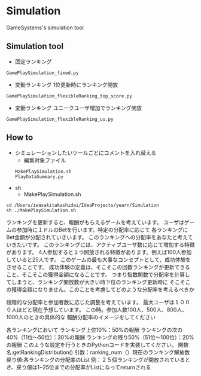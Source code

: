 # Simulation
GameSystems's simulation tool 

## Simulation tool
- 固定ランキング
```
GamePlaySimulation_fixed.py
```
- 変動ランキング 1位更新時にランキング開放
```
GamePlaySimulation_flexibleRanking_top_score.py
```
- 変動ランキング ユニークユーザ増加でランキング開放
```
GamePlaySimulation_flexibleRanking_uu.py
```

## How to
- シミュレーションしたいツールごとにコメントを入れ替える
  - 編集対象ファイル
  ```
  MakePlaySimulation.sh
  PlayDataSummary.py
  ```
- sh
  - MakePlaySimulation.sh
```shell
cd /Users/iwasakitakashidai/IdeaProjects/yearn/Simulation
sh ./MakePlaySimulation.sh
```

ランキングを更新すると、報酬がもらえるゲームを考えています。
ユーザはゲームの参加時に１ドルのBetを行います。特定の分配率に応じて
各ランキングにBet金額が分配されていきいます。
このランキングへの分配率をあなたと考えていきたいです。
このランキングには、アクティブユーザ数に応じて増加する特徴があります。
4人参加すると１つ開放される特徴があります。例えば100人参加していると25人です。
このゲームの最も大事なコンセプトとして、成功体験をさせることです。
成功体験の定義は、そこそこの回数ランキングが更新できること、そこそこの獲得金額になることです。
つまり指数関数で分配率を計算してしまうと、ランキング開放数が大きい時下位のランキング更新時に
そこそこの獲得金額になりません。このことを考慮してどのような分配率を考えるべきか

段階的な分配率と参加者数に応じた調整を考えています。
最大ユーザは１０００人ほどと現在予想しています。
この時。参加人数100人、500人、800人、1000人のときの具体的な
報酬分配率のイメージをしてください

各ランキングにおいて
ランキング上位10%：50%の報酬
ランキングの次の40%（11位～50位）：30%の報酬
ランキングの残り50%（51位～100位）：20%の報酬
このような設定を行うときのPythonコードを実装してください。
関数名:getRankingDistribution()
引数：ranking_num（）現在のランキング解放数
戻り値:各ランキングの分配率のList
例：２５個ランキングが開放されているとき、戻り値は1~25位までの分配率がListになってreturnされる